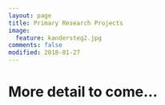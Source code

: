 ```yaml
---
layout: page
title: Primary Research Projects
image:
  feature: kandersteg2.jpg
comments: false
modified: 2018-01-27
---
```


# More detail to come...